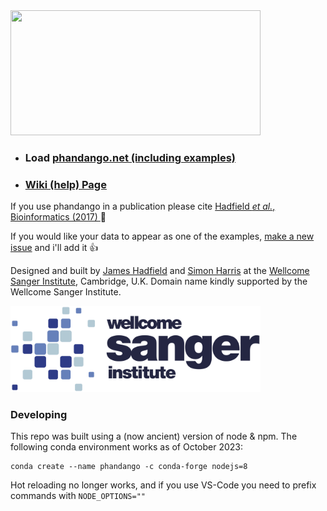 <img src="https://raw.githubusercontent.com/jameshadfield/phandangoExampleData/master/wikiImages/logo600.png" width="400" height="200" />


* ### Load [phandango.net (including examples)](http://phandango.net)
* ### [Wiki (help) Page](http://github.com/jameshadfield/phandango/wiki)



If you use phandango in a publication please cite [Hadfield _et al._, Bioinformatics (2017) ](https://doi.org/10.1093/bioinformatics/btx610) 🎉


If you would like your data to appear as one of the examples, [make a new issue](https://github.com/jameshadfield/phandango/issues/new) and i'll add it 👍


Designed and built by [James Hadfield](https://github.com/jameshadfield/) and [Simon Harris](mailto:sh16@sanger.ac.uk) at the [Wellcome Sanger Institute](https://www.sanger.ac.uk), Cambridge, U.K.
Domain name kindly supported by the Wellcome Sanger Institute.

<img width='400' src='./img/Wellcome_Sanger_Institute_Logo_Landscape_Digital_RGB_Full_Colour.svg'/>


### Developing 

This repo was built using a (now ancient) version of node & npm. 
The following conda environment works as of October 2023:
```
conda create --name phandango -c conda-forge nodejs=8
```
Hot reloading no longer works, and if you use VS-Code you need to prefix commands with `NODE_OPTIONS=""`